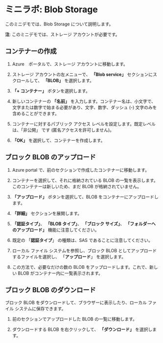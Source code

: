 ﻿# ミニラボ: Blob Storage

このミニデモでは、Blob Storage について説明します。

**注**: このミニデモでは、ストレージ アカウントが必要です。

## コンテナーの作成

1. Azure　ポータルで、ストレージ アカウントに移動します。

2. ストレージ アカウントの左メニューで、 **「Blob service」** セクションにスクロールして、 **「BLOB」** を選択します。

3. **「+ コンテナー」** ボタンを選択します。

4. 新しいコンテナーの **「名前」** を入力します。コンテナー名は、小文字で、文字または数字で始まる必要があり、文字、数字、ダッシュ (-) 文字のみを含めることができます。 

5. コンテナーに対するパブリック アクセス レベルを設定します。既定レベルは、「非公開」 です (匿名アクセスを許可しません)。

6. **「OK」** を選択して、コンテナーを作成します。

## ブロック BLOB のアップロード

1. Azure portal で、前のセクションで作成したコンテナーに移動します。

2. コンテナーを選択して、それに格納されている BLOB の一覧を表示します。このコンテナーは新しいため、まだ BLOB が格納されていません。

3. **「アップロード」** ボタンを選択して、BLOB をコンテナーにアップロードします。

4. **「詳細」** セクションを展開します。

5. **「認証タイプ」**、 **「BLOB タイプ」**、 **「ブロック サイズ」**、 **「フォルダーへのアップロード」** 機能に注意してください。

6. 既定の 「**認証タイプ**」 の種類は、SAS であることに注意してください。

4. ローカル ファイル システムを参照し、ブロック BLOB としてアップロードするファイルを選択し、 「**アップロード**」 を選択します。

5. この方法で、必要なだけの数の BLOB をアップロードします。これで、新しい BLOB がコンテナー内に一覧表示されます。

## ブロック BLOB のダウンロード

ブロック BLOB をダウンロードして、ブラウザーに表示したり、ローカル ファイル システムに保存できます。 

1. 前のセクションでアップロードした BLOB の一覧に移動します。

2. ダウンロードする BLOB を右クリックして、 **「ダウンロード」** を選択します。

